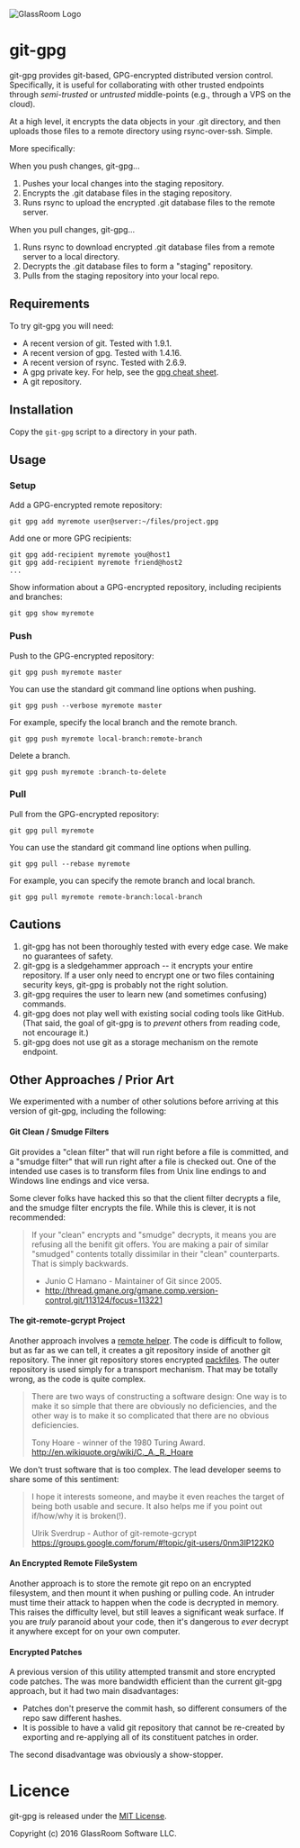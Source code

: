 ![GlassRoom Logo](https://github.com/glassroom/git-gpg/blob/master/glassroom-logo.png)

# git-gpg

git-gpg provides git-based, GPG-encrypted distributed version control. Specifically, it is useful for collaborating with other trusted endpoints through *semi-trusted* or *untrusted* middle-points (e.g., through a VPS on the cloud).

At a high level, it encrypts the data objects in your .git directory, and then uploads those files to a remote directory using rsync-over-ssh. Simple.

More specifically:

When you push changes, git-gpg...

1. Pushes your local changes into the staging repository.
2. Encrypts the .git database files in the staging repository.
3. Runs rsync to upload the encrypted .git database files to the remote server.

When you pull changes, git-gpg...

1. Runs rsync to download encrypted .git database files from a remote server to a local directory.
2. Decrypts the .git database files to form a "staging" repository.
3. Pulls from the staging repository into your local repo.

## Requirements

To try git-gpg you will need:

+ A recent version of git. Tested with 1.9.1.
+ A recent version of gpg. Tested with 1.4.16.
+ A recent version of rsync. Tested with 2.6.9.
+ A gpg private key. For help, see the [gpg cheat sheet](http://irtfweb.ifa.hawaii.edu/~lockhart/gpg/gpg-cs.html).
+ A git repository.

## Installation

Copy the `git-gpg` script to a directory in your path.

## Usage

### Setup

Add a GPG-encrypted remote repository:

    git gpg add myremote user@server:~/files/project.gpg

Add one or more GPG recipients:

    git gpg add-recipient myremote you@host1
    git gpg add-recipient myremote friend@host2
    ...

Show information about a GPG-encrypted repository, including recipients and branches:

    git gpg show myremote

### Push

Push to the GPG-encrypted repository:

    git gpg push myremote master

You can use the standard git command line options when pushing.

    git gpg push --verbose myremote master

For example, specify the local branch and the remote branch.

    git gpg push myremote local-branch:remote-branch

Delete a branch.

    git gpg push myremote :branch-to-delete

### Pull

Pull from the GPG-encrypted repository:

    git gpg pull myremote

You can use the standard git command line options when pulling.

    git gpg pull --rebase myremote

For example, you can specify the remote branch and local branch.

    git gpg pull myremote remote-branch:local-branch

## Cautions

1. git-gpg has not been thoroughly tested with every edge case. We make no guarantees of safety.
2. git-gpg is a sledgehammer approach -- it encrypts your entire repository. If a user only need to encrypt one or two files containing security keys, git-gpg is probably not the right solution.
3. git-gpg requires the user to learn new (and sometimes confusing) commands.
4. git-gpg does not play well with existing social coding tools like GitHub. (That said, the goal of git-gpg is to *prevent* others from reading code, not encourage it.)
5. git-gpg does not use git as a storage mechanism on the remote endpoint.

## Other Approaches / Prior Art

We experimented with a number of other solutions before arriving at this
version of git-gpg, including the following:

#### Git Clean / Smudge Filters

Git provides a "clean filter" that will run right before a file is committed, and a "smudge filter" that will run right after a file is checked out. One of the intended use cases is to transform files from Unix line endings to and Windows line endings and vice versa.

Some clever folks have hacked this so that the client filter decrypts a file, and the smudge filter encrypts the file. While this is clever, it is not recommended:

> If your "clean" encrypts and "smudge" decrypts, it means you are refusing
> all the benifit git offers.  You are making a pair of similar "smudged"
> contents totally dissimilar in their "clean" counterparts.  That is simply
> backwards.
>
> - Junio C Hamano - Maintainer of Git since 2005.
> - <http://thread.gmane.org/gmane.comp.version-control.git/113124/focus=113221>

#### The git-remote-gcrypt Project

Another approach involves a [remote helper](https://www.kernel.org/pub/software/scm/git/docs/git-remote-helpers.html). The code is difficult to follow, but as far as we can tell, it creates a git repository inside of another git repository. The inner git repository stores encrypted [packfiles](http://git-scm.com/book/en/Git-Internals-Packfiles). The outer repository is used simply for a transport mechanism. That may be totally wrong, as the code is quite complex.

> There are two ways of constructing a software design: One way is to make it so
> simple that there are obviously no deficiencies, and the other way is to make
> it so complicated that there are no obvious deficiencies.
>
> Tony Hoare - winner of the 1980 Turing Award.
> <http://en.wikiquote.org/wiki/C._A._R._Hoare>

We don't trust software that is too complex. The lead developer seems to share some of this sentiment:

> I hope it interests someone, and maybe it even reaches the target of
> being both usable and secure. It also helps me if you point out
> if/how/why it is broken(!).
>
> Ulrik Sverdrup - Author of git-remote-gcrypt
> https://groups.google.com/forum/#!topic/git-users/0nm3lP122K0

#### An Encrypted Remote FileSystem

Another approach is to store the remote git repo on an encrypted filesystem, and then mount it when pushing or pulling code. An intruder must time their attack to happen when the code is decrypted in memory. This raises the difficulty level, but still leaves a significant weak surface. If you are *truly* paranoid about your code, then it's dangerous to *ever* decrypt it anywhere except for on your own computer.

#### Encrypted Patches

A previous version of this utility attempted transmit and store encrypted code patches. The was more bandwidth efficient than the current git-gpg approach, but it had two main disadvantages:

+ Patches don't preserve the commit hash, so different consumers of the repo saw different hashes.
+ It is possible to have a valid git repository that cannot be re-created by exporting and re-applying all of its constituent patches in order.

The second disadvantage was obviously a show-stopper.

# Licence

git-gpg is released under the [MIT License](https://github.com/glassroom/git-gpg/blob/master/LICENSE).

Copyright (c) 2016 GlassRoom Software LLC.
